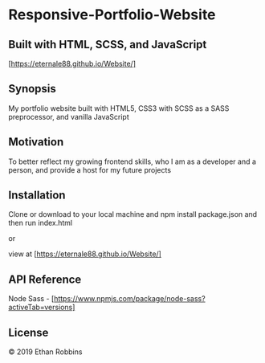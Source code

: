 # Responsive-Portfolio-Website
## Built with HTML, SCSS, and JavaScript

[https://eternale88.github.io/Website/]


## Synopsis

My portfolio website built with HTML5, CSS3 with SCSS as a SASS preprocessor, and vanilla JavaScript

## Motivation

To better reflect my growing frontend skills, who I am as a developer and a person, and provide 
a host for my future projects

## Installation

Clone or download to your local machine and npm install package.json and then run index.html

or

view at [https://eternale88.github.io/Website/]


## API Reference

Node Sass - [https://www.npmjs.com/package/node-sass?activeTab=versions]



## License

&copy; 2019 Ethan Robbins
